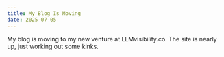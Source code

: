 ```yaml
---
title: My Blog Is Moving
date: 2025-07-05
---
```

My blog is moving to my new venture at LLMvisibility.co. The site is nearly up, just working out some kinks.
<!--truncate-->